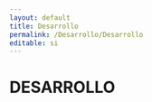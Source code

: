 ```yaml
---
layout: default
title: Desarrollo
permalink: /Desarrollo/Desarrollo
editable: si
---
```


# DESARROLLO


